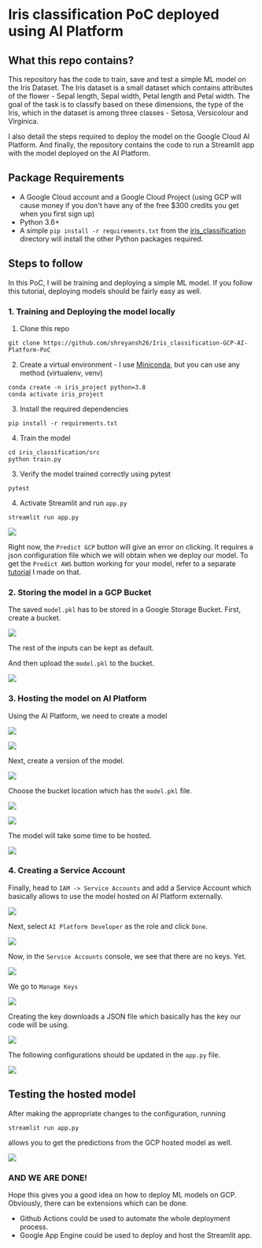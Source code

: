 # Iris classification PoC deployed using AI Platform

## What this repo contains?

This repository has the code to train, save and test a simple ML model on the Iris Dataset. 
The Iris dataset is a small dataset which contains attributes of the flower - Sepal length, Sepal width, Petal length and Petal width.
The goal of the task is to classify based on these dimensions, the type of the Iris, which in the dataset is among three classes - Setosa, Versicolour and Virginica.

I also detail the steps required to deploy the model on the Google Cloud AI Platform.
And finally, the repository contains the code to run a Streamlit app with the model deployed on the AI Platform.

## Package Requirements
* A Google Cloud account and a Google Cloud Project (using GCP will cause money if you don't have any of the free $300 credits you get when you first sign up)
* Python 3.6+
* A simple 
`pip install -r requirements.txt` from the [iris_classification](iris_classification) directory will install the other Python packages required.


## Steps to follow
In this PoC, I will be training and deploying a simple ML model. If you follow this tutorial, deploying models should be fairly easy as well.

### 1. Training and Deploying the model locally

1. Clone this repo
```
git clone https://github.com/shreyansh26/Iris_classification-GCP-AI-Platform-PoC
```

2. Create a virtual environment - I use [Miniconda](https://docs.conda.io/en/latest/miniconda.html), but you can use any method (virtualenv, venv)
```
conda create -n iris_project python=3.8
conda activate iris_project
```

3. Install the required dependencies
```
pip install -r requirements.txt
```

4. Train the model
```
cd iris_classification/src
python train.py
```

3. Verify the model trained correctly using pytest
```
pytest
```

4. Activate Streamlit and run `app.py`
```
streamlit run app.py
```
![](images/ini-streamlit.PNG)

Right now, the `Predict GCP` button will give an error on clicking. It requires a json configuration file which we will obtain when we deploy our model. To get the `Predict AWS` button working for your model, refer to a separate [tutorial](https://github.com/shreyansh26/Iris_classification-AWS-Lambda-PoC) I made on that.


### 2. Storing the model in a GCP Bucket
The saved `model.pkl` has to be stored in a Google Storage Bucket. First, create a bucket.

![](images/gcp-bucket.PNG)

The rest of the inputs can be kept as default. 

And then upload the `model.pkl` to the bucket.

![](images/bucket-upload.PNG)

### 3. Hosting the model on AI Platform
Using the AI Platform, we need to create a model

![](images/aiplatform-models.PNG)

![](images/aiplatform-create.PNG)

Next, create a version of the model.

![](images/version.PNG)

Choose the bucket location which has the `model.pkl` file.

![](images/version2.PNG)

![](images/version3.PNG)

The model will take some time to be hosted.

![](images/version4.PNG)

### 4. Creating a Service Account

Finally, head to `IAM -> Service Accounts` and add a Service Account which basically allows to use the model hosted on AI Platform externally.

![](images/service.PNG)

Next, select `AI Platform Developer` as the role and click `Done`.

![](images/service2.PNG)

Now, in the `Service Accounts` console, we see that there are no keys. Yet.

![](images/service3.PNG)

We go to `Manage Keys`

![](images/service4.PNG)

Creating the key downloads a JSON file which basically has the key our code will be using.

![](images/service5.PNG)


The following configurations should be updated in the `app.py` file.

![](images/code.PNG)

## Testing the hosted model

After making the appropriate changes to the configuration, running

```
streamlit run app.py
```

allows you to get the predictions from the GCP hosted model as well.

![](images/fin-streamlit.PNG)


### AND WE ARE DONE!

Hope this gives you a good idea on how to deploy ML models on GCP. Obviously, there can be extensions which can be done. 

* Github Actions could be used to automate the whole deployment process. 
* Google App Engine could be used to deploy and host the Streamlit app.